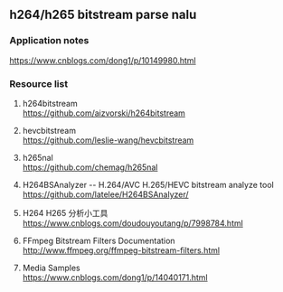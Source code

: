 ## h264/h265 bitstream parse nalu

### Application notes
https://www.cnblogs.com/dong1/p/10149980.html

### Resource list
1. h264bitstream  
https://github.com/aizvorski/h264bitstream
2. hevcbitstream  
https://github.com/leslie-wang/hevcbitstream
3. h265nal  
https://github.com/chemag/h265nal
4. H264BSAnalyzer -- H.264/AVC H.265/HEVC bitstream analyze tool  
https://github.com/latelee/H264BSAnalyzer/
5. H264 H265 分析小工具  
https://www.cnblogs.com/doudouyoutang/p/7998784.html
6. FFmpeg Bitstream Filters Documentation  
http://www.ffmpeg.org/ffmpeg-bitstream-filters.html

7. Media Samples  
https://www.cnblogs.com/dong1/p/14040171.html
